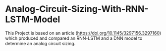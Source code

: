 # Analog-Circuit-Sizing-With-RNN-LSTM-Model
This Project is based on an article (https://doi.org/10.1145/3297156.3297160) which produced
and compared an RNN-LSTM and a DNN model to determine an analog circuit sizing.

